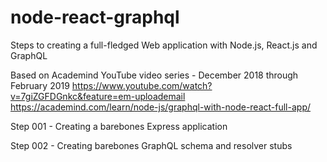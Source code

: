 # node-react-graphql
Steps to creating a full-fledged Web application with Node.js, React.js and GraphQL

Based on Academind YouTube video series - December 2018 through February 2019
https://www.youtube.com/watch?v=7giZGFDGnkc&feature=em-uploademail
https://academind.com/learn/node-js/graphql-with-node-react-full-app/

Step 001 - Creating a barebones Express application

Step 002 - Creating barebones GraphQL schema and resolver stubs

